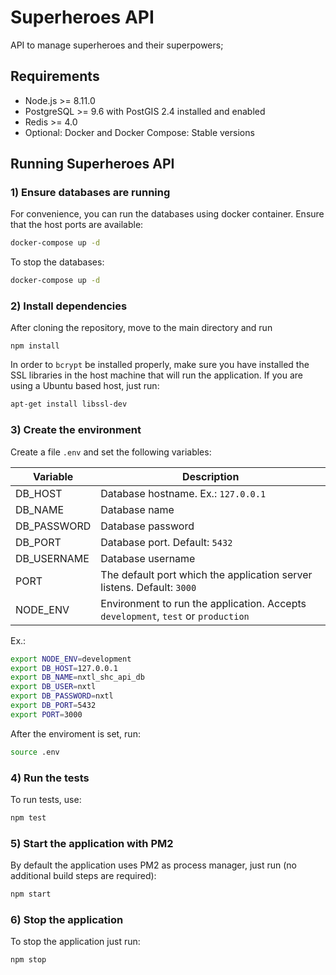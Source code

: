# Superheroes API
API to manage superheroes and their superpowers;

## Requirements
* Node.js >= 8.11.0
* PostgreSQL >= 9.6 with PostGIS 2.4 installed and enabled
* Redis >= 4.0
* Optional: Docker and Docker Compose: Stable versions

## Running Superheroes API
### 1) Ensure databases are running
For convenience, you can run the databases using docker container. Ensure that the host ports are available:
```bash
docker-compose up -d
```
To stop the databases:
```bash
docker-compose up -d
```

### 2) Install dependencies
After cloning the repository, move to the main directory and run
```git
npm install
```
In order to `bcrypt` be installed properly, make sure you have installed the SSL libraries in the host machine that will run the application. If you are using a Ubuntu based host, just run:
```bash
apt-get install libssl-dev
```

### 3) Create the environment
Create a file `.env` and set the following variables:

| Variable | Description |
|----------|-------------|
|DB_HOST|Database hostname. Ex.: `127.0.0.1`|
|DB_NAME|Database name|
|DB_PASSWORD|Database password|
|DB_PORT|Database port. Default: `5432`|
|DB_USERNAME|Database username|
|PORT| The default port which the application server listens. Default: `3000`|
|NODE_ENV|Environment to run the application. Accepts `development`, `test` or `production`|

Ex.:
```bash
export NODE_ENV=development
export DB_HOST=127.0.0.1
export DB_NAME=nxtl_shc_api_db
export DB_USER=nxtl
export DB_PASSWORD=nxtl
export DB_PORT=5432
export PORT=3000
```

After the enviroment is set, run:
```bash
source .env
```

### 4) Run the tests
To run tests, use:
```bash
npm test
```

### 5) Start the application with PM2
By default the application uses PM2 as process manager, just run (no additional build steps are required):
```bash
npm start
```

### 6) Stop the application
To stop the application just run:
```bash
npm stop
```
